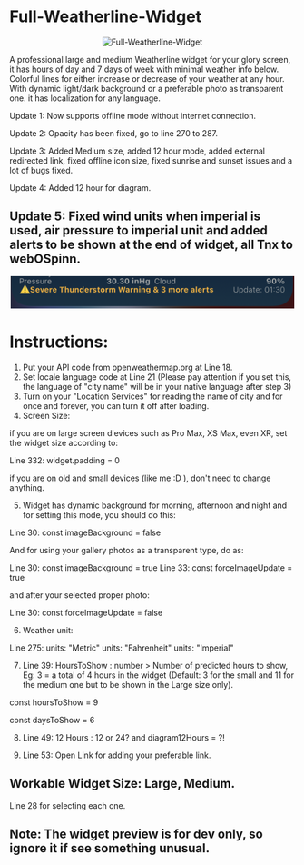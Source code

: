 # Full-Weatherline-Widget

<p align="center" >
    <img width="500" alt="Full-Weatherline-Widget" src ="./5964BDCB-2029-4FA1-AE2B-A0CE429662A5.jpeg">
</p>

A professional large and medium Weatherline widget for your glory screen, it has hours of day and 7 days of week with minimal weather info below. Colorful lines for either increase or decrease of your weather at any hour. With dynamic light/dark background or a preferable photo as transparent one. it has localization for any language.



Update 1: Now supports offline mode without internet connection.

Update 2: Opacity has been fixed, go to line 270 to 287.

Update 3: Added Medium size, added 12 hour mode, added external  redirected link, fixed offline icon size, fixed sunrise and sunset issues and a lot of bugs fixed. 

Update 4: Added 12 hour for diagram.

## Update 5: Fixed wind units when imperial is used, air pressure to imperial unit and added alerts to be shown at the end of widget, all Tnx to webOSpinn.

<p align="center" >
    <img width="500" alt="Full-Weatherline-Widget" src ="./F0D4D313-0456-422F-8D48-D11E46687AB1.png">
</p>


# Instructions:

 1. Put your API code from openweathermap.org at Line 18.
 2. Set locale language code at Line 21 (Please pay attention if you set this, the language of "city name" will be in your native language after step 3)
 3. Turn on your "Location Services" for reading the name of city and for once and forever, you can turn it off after loading.
 4. Screen Size:

if you are on large screen dievices such as Pro Max, XS Max, even XR, set the widget size according to:

Line 332: widget.padding = 0

if you are on old and small devices (like me :D ), don't need to change anything.

 5. Widget has dynamic background for morning, afternoon and night and for setting this mode, you should do this:

Line 30: const imageBackground = false

And for using your gallery photos as a transparent type, do as:

Line 30: const imageBackground = true
Line 33: const forceImageUpdate = true

and after your selected proper photo: 

Line 30: const forceImageUpdate = false

 6. Weather unit:

Line 275: units: "Metric"
          units: "Fahrenheit"
          units: "Imperial"
          
          
 7. Line 39: HoursToShow : number > Number of predicted hours to show, Eg: 3 = a total of 4 hours in the widget (Default: 3 for the small and 11 for the medium one but to be shown in the Large size only).
 
const hoursToShow = 9

const daysToShow = 6   

 8. Line 49: 12 Hours : 12 or 24?
    and                diagram12Hours = ?!

 9. Line 53: Open Link for adding your preferable link.
          
          
          
## Workable Widget Size: Large, Medium.

Line 28 for selecting each one.

## Note: The widget preview is for dev only, so ignore it if see something unusual. 
